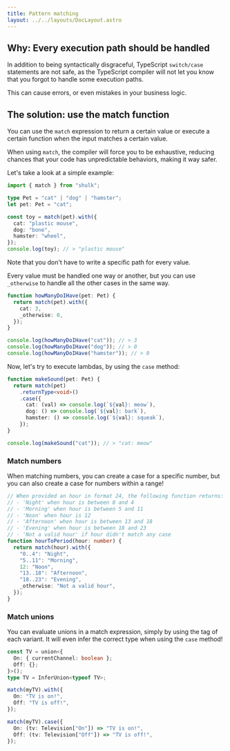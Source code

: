 ```yaml
---
title: Pattern matching
layout: ../../layouts/DocLayout.astro
---
```


## Why: Every execution path should be handled

In addition to being syntactically disgraceful, TypeScript `switch/case` statements are not safe, as the TypeScript compiler will not let you know that you forgot to handle some execution paths.

This can cause errors, or even mistakes in your business logic.

## The solution: use the match function

You can use the `match` expression to return a certain value or execute a certain function when the input matches a certain value.

When using `match`, the compiler will force you to be exhaustive, reducing chances that your code has unpredictable behaviors, making it way safer.

Let's take a look at a simple example:

```ts
import { match } from "shulk";

type Pet = "cat" | "dog" | "hamster";
let pet: Pet = "cat";

const toy = match(pet).with({
  cat: "plastic mouse",
  dog: "bone",
  hamster: "wheel",
});
console.log(toy); // > "plastic mouse"
```

Note that you don't have to write a specific path for every value.

Every value must be handled one way or another, but you can use `_otherwise` to handle all the other cases in the same way.

```ts
function howManyDoIHave(pet: Pet) {
  return match(pet).with({
    cat: 3,
    _otherwise: 0,
  });
}

console.log(howManyDoIHave("cat")); // > 3
console.log(howManyDoIHave("dog")); // > 0
console.log(howManyDoIHave("hamster")); // > 0
```

Now, let's try to execute lambdas, by using the `case` method:

```ts
function makeSound(pet: Pet) {
  return match(pet)
    .returnType<void>()
    .case({
      cat: (val) => console.log(`${val}: meow`),
      dog: () => console.log(`${val}: bark`),
      hamster: () => console.log(`${val}: squeak`),
    });
}

console.log(makeSound("cat")); // > "cat: meow"
```

### Match numbers

When matching numbers, you can create a case for a specific number, but you can also create a case for numbers within a range!

```ts
// When provided an hour in format 24, the following function returns:
// - 'Night' when hour is between 0 and 4
// - 'Morning' when hour is between 5 and 11
// - 'Noon' when hour is 12
// - 'Afternoon' when hour is between 13 and 18
// - 'Evening' when hour is between 18 and 23
// - 'Not a valid hour' if hour didn't match any case
function hourToPeriod(hour: number) {
  return match(hour).with({
    "0..4": "Night",
    "5..11": "Morning",
    12: "Noon",
    "13..18": "Afternoon",
    "18..23": "Evening",
    _otherwise: "Not a valid hour",
  });
}
```

### Match unions

You can evaluate unions in a match expression, simply by using the tag of each variant. It will even infer the correct type when using the `case` method!

```ts
const TV = union<{
  On: { currentChannel: boolean };
  Off: {};
}>();
type TV = InferUnion<typeof TV>;

match(myTV).with({
  On: "TV is on!",
  Off: "TV is off!",
});

match(myTV).case({
  On: (tv: Television["On"]) => "TV is on!",
  Off: (tv: Television["Off"]) => "TV is off!",
});
```
